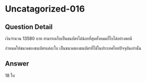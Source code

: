 # Uncatagorized-016
## Question Detail
เงินจำนวน 13580 บาท สามารถเก็บเป็นธนบัตรได้น้อยที่สุดทั้งหมดกี่ใบได้อย่างพอดี

กำหนดให้ขนาดของธนบัตรแต่ละใบ เป็นขนาดของธนบัตรที่ใช้ในประเทศไทยปัจจุบันเท่านั้น

## Answer
18 ใบ

